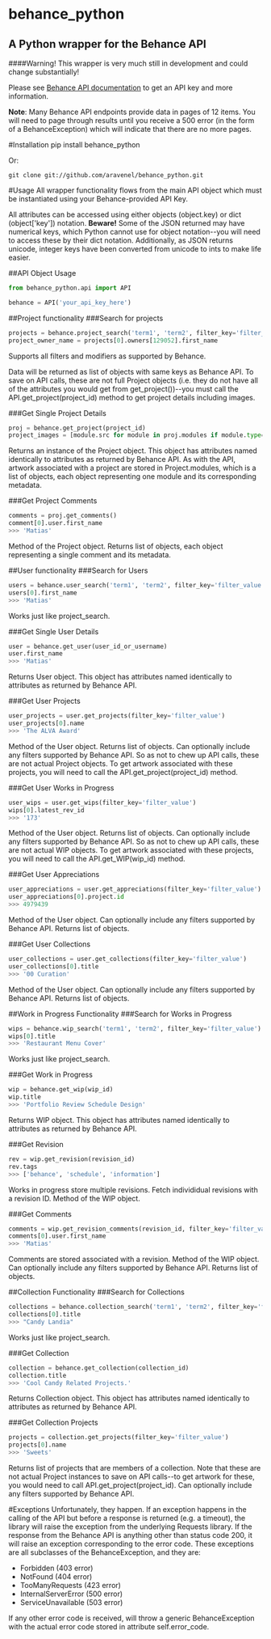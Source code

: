 behance_python
==============

A Python wrapper for the Behance API
------------------------------------

####Warning! This wrapper is very much still in development and could change substantially!

Please see [Behance API documentation](http://www.behance.net/dev) to get an API key and more information.

**Note**: Many Behance API endpoints provide data in pages of 12 items. You will
need to page through results until you receive a 500 error (in the form of
a BehanceException) which will indicate that there are no more pages.

#Installation
    pip install behance_python

Or:

    git clone git://github.com/aravenel/behance_python.git

#Usage
All wrapper functionality flows from the main API object which must be
instantiated using your Behance-provided API Key.

All attributes can be accessed using either objects (object.key) or dict 
(object['key']) notation. **Beware!** Some of the JSON returned may have numerical
keys, which Python cannot use for object notation--you will need to access these 
by their dict notation. Additionally, as JSON returns unicode, integer keys have
been converted from unicode to ints to make life easier.

##API Object Usage
```python
from behance_python.api import API

behance = API('your_api_key_here')
```

##Project functionality
###Search for projects
```python
projects = behance.project_search('term1', 'term2', filter_key='filter_value')
project_owner_name = projects[0].owners[129052].first_name
```

Supports all filters and modifiers as supported by Behance.

Data will be returned as list of objects with same keys as Behance API. To save 
on API calls, these are not full Project objects (i.e. they do not have all of 
the attributes you would get from get_project())--you must call the 
API.get_project(project_id) method to get project details including images.

###Get Single Project Details
```python
proj = behance.get_project(project_id)
project_images = [module.src for module in proj.modules if module.type=='image']
```

Returns an instance of the Project object. This object has attributes named
identically to attributes as returned by Behance API. As with the API, 
artwork associated with a project are stored in Project.modules, which is a list
of objects, each object representing one module and its corresponding
metadata.

###Get Project Comments
```python
comments = proj.get_comments()
comment[0].user.first_name
>>> 'Matias'
```
Method of the Project object. Returns list of objects, each object 
representing a single comment and its metadata.

##User functionality
###Search for Users
```python
users = behance.user_search('term1', 'term2', filter_key='filter_value')
users[0].first_name
>>> 'Matias'
```
Works just like project_search.

###Get Single User Details
```python
user = behance.get_user(user_id_or_username)
user.first_name
>>> 'Matias'
```
Returns User object. This object has attributes named identically to attributes
as returned by Behance API. 


###Get User Projects
```python
user_projects = user.get_projects(filter_key='filter_value')
user_projects[0].name 
>>> 'The ALVA Award'
```
Method of the User object. Returns list of objects. Can optionally include any 
filters supported by Behance API. So as not to chew up API calls, these are not 
actual Project objects. To get artwork associated with these projects, you will 
need to call the API.get_project(project_id) method.

###Get User Works in Progress
```python
user_wips = user.get_wips(filter_key='filter_value')
wips[0].latest_rev_id
>>> '173'
```
Method of the User object. Returns list of objects. Can optionally include any 
filters supported by Behance API. So as not to chew up API calls, these are not 
actual WIP objects. To get artwork associated with these projects, you will 
need to call the API.get_WIP(wip_id) method.

###Get User Appreciations
```python
user_appreciations = user.get_appreciations(filter_key='filter_value')
user_appreciations[0].project.id
>>> 4979439
```
Method of the User object. Can optionally include any filters supported by Behance API.
Returns list of objects.

###Get User Collections
```python
user_collections = user.get_collections(filter_key='filter_value')
user_collections[0].title
>>> '00 Curation'
```
Method of the User object. Can optionally include any filters supported by Behance API.
Returns list of objects.

##Work in Progress Functionality
###Search for Works in Progress
```python
wips = behance.wip_search('term1', 'term2', filter_key='filter_value')
wips[0].title
>>> 'Restaurant Menu Cover'
```
Works just like project_search.

###Get Work in Progress
```python
wip = behance.get_wip(wip_id)
wip.title
>>> 'Portfolio Review Schedule Design'
```
Returns WIP object. This object has attributes named identically to attributes
as returned by Behance API. 

###Get Revision
```python
rev = wip.get_revision(revision_id)
rev.tags
>>> ['behance', 'schedule', 'information']
```
Works in progress store multiple revisions. Fetch individidual revisions with
a revision ID. Method of the WIP object. 

###Get Comments
```python
comments = wip.get_revision_comments(revision_id, filter_key='filter_value')
comments[0].user.first_name
>>> 'Matias'
```
Comments are stored associated with a revision. Method of the WIP object. Can optionally
include any filters supported by Behance API. Returns list of objects.

##Collection Functionality
###Search for Collections
```python
collections = behance.collection_search('term1', 'term2', filter_key='filter_value')
collections[0].title
>>> "Candy Landia"
```
Works just like project_search.

###Get Collection
```python
collection = behance.get_collection(collection_id)
collection.title
>>> 'Cool Candy Related Projects.'
```
Returns Collection object. This object has attributes named identically to attributes
as returned by Behance API.

###Get Collection Projects
```python
projects = collection.get_projects(filter_key='filter_value')
projects[0].name
>>> 'Sweets'
```
Returns list of projects that are members of a collection. Note that these are not actual
Project instances to save on API calls--to get artwork for these, you would need to
call API.get_project(project_id). Can optionally include any filters supported by 
Behance API.


#Exceptions
Unfortunately, they happen. If an exception happens in the calling of the API
but before a response is returned (e.g. a timeout), the library will raise 
the exception from the underlying Requests library. If the response from the 
Behance API is anything other than status code 200, it will raise an exception 
corresponding to the error code. These exceptions are all subclasses of the 
BehanceException, and they are:
- Forbidden (403 error)
- NotFound (404 error)
- TooManyRequests (423 error)
- InternalServerError (500 error)
- ServiceUnavailable (503 error)

If any other error code is received, will throw a generic BehanceException with
the actual error code stored in attribute self.error_code.
